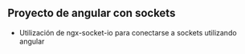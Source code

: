 ## Proyecto de angular con sockets

- Utilización de ngx-socket-io para conectarse a sockets utilizando angular
